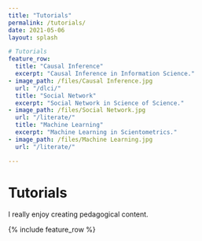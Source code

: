 ```yaml
---
title: "Tutorials"
permalink: /tutorials/
date: 2021-05-06
layout: splash

# Tutorials
feature_row:
  title: "Causal Inference"
  excerpt: "Causal Inference in Information Science."
- image_path: /files/Causal Inference.jpg
  url: "/dlci/"
  title: "Social Network"
  excerpt: "Social Network in Science of Science."
- image_path: /files/Social Network.jpg
  url: "/literate/"
  title: "Machine Learning"
  excerpt: "Machine Learning in Scientometrics."
- image_path: /files/Machine Learning.jpg
  url: "/literate/"

---
```

# Tutorials 

I really enjoy creating pedagogical content.

{% include feature_row %}


